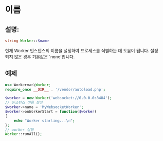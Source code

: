 # 이름

## 설명:
```php
string Worker::$name
```

현재 Worker 인스턴스의 이름을 설정하여 프로세스를 식별하는 데 도움이 됩니다. 설정되지 않은 경우 기본값은 'none'입니다.


## 예제

```php
use Workerman\Worker;
require_once __DIR__ . '/vendor/autoload.php';

$worker = new Worker('websocket://0.0.0.0:8484');
// 인스턴스 이름 설정
$worker->name = 'MyWebsocketWorker';
$worker->onWorkerStart = function($worker)
{
    echo "Worker starting...\n";
};
// worker 실행
Worker::runAll();
```
